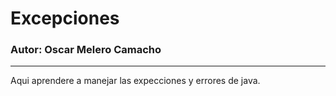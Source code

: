 # Excepciones
### Autor: Oscar Melero Camacho

---

Aqui aprendere a manejar las expecciones y errores de java.
